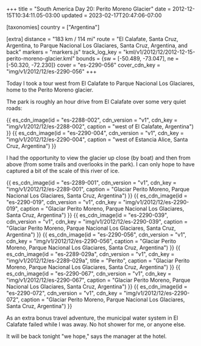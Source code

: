 +++
title = "South America Day 20: Perito Moreno Glacier"
date = 2012-12-15T10:34:11.05-03:00
updated = 2023-02-17T20:47:06-07:00

[taxonomies]
country = ["Argentina"]

[extra]
distance = "183 km / 114 mi"
route = "El Calafate, Santa Cruz, Argentina, to Parque Nacional Los Glaciares, Santa Cruz, Argentina, and back"
markers = "markers.js"
track_log_key = "kml/v1/2012/12/2012-12-15-perito-moreno-glacier.kml"
bounds = {sw = [-50.489, -73.047], ne = [-50.320, -72.230]}
cover = "es-2290-056"
cover_cdn_key = "img/v1/2012/12/es-2290-056"
+++

Today I took a tour west from El Calafate to Parque Nacional Los Glaciares, home to the Perito Moreno glacier.

<!-- more -->

The park is roughly an hour drive from El Calafate over some very quiet roads:

{{ es_cdn_image(id = "es-2288-002", cdn_version = "v1", cdn_key = "img/v1/2012/12/es-2288-002", caption = "west of El Calafate, Argentina") }}
{{ es_cdn_image(id = "es-2290-004", cdn_version = "v1", cdn_key = "img/v1/2012/12/es-2290-004", caption = "west of Estancia Alice, Santa Cruz, Argentina") }}

I had the opportunity to view the glacier up close (by boat) and then from above (from some trails and overlooks in the park). I can only hope to have captured a bit of the scale of this river of ice.

{{ es_cdn_image(id = "es-2289-001", cdn_version = "v1", cdn_key = "img/v1/2012/12/es-2289-001", caption = "Glaciar Perito Moreno, Parque Nacional Los Glaciares, Santa Cruz, Argentina") }}
{{ es_cdn_image(id = "es-2290-019", cdn_version = "v1", cdn_key = "img/v1/2012/12/es-2290-019", caption = "Glaciar Perito Moreno, Parque Nacional Los Glaciares, Santa Cruz, Argentina") }}
{{ es_cdn_image(id = "es-2290-039", cdn_version = "v1", cdn_key = "img/v1/2012/12/es-2290-039", caption = "Glaciar Perito Moreno, Parque Nacional Los Glaciares, Santa Cruz, Argentina") }}
{{ es_cdn_image(id = "es-2290-056", cdn_version = "v1", cdn_key = "img/v1/2012/12/es-2290-056", caption = "Glaciar Perito Moreno, Parque Nacional Los Glaciares, Santa Cruz, Argentina") }}
{{ es_cdn_image(id = "es-2289-029a", cdn_version = "v1", cdn_key = "img/v1/2012/12/es-2289-029a", title = "Perito", caption = "Glaciar Perito Moreno, Parque Nacional Los Glaciares, Santa Cruz, Argentina") }}
{{ es_cdn_image(id = "es-2290-067", cdn_version = "v1", cdn_key = "img/v1/2012/12/es-2290-067", caption = "Glaciar Perito Moreno, Parque Nacional Los Glaciares, Santa Cruz, Argentina") }}
{{ es_cdn_image(id = "es-2290-072", cdn_version = "v1", cdn_key = "img/v1/2012/12/es-2290-072", caption = "Glaciar Perito Moreno, Parque Nacional Los Glaciares, Santa Cruz, Argentina") }}

As an extra bonus travel adventure, the municipal water system in El Calafate failed while I was away. No hot shower for me, or anyone else.

It will be back tonight "we hope," says the manager at the hotel.
